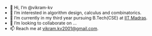 - 👋 Hi, I’m @vikram-kv
- 👀 I’m interested in algorithm design, calculus and combinatorics.
- 🌱 I’m currently in my third year pursuing B.Tech(CSE) at [IIT Madras](https://www.iitm.ac.in/).
- 💞️ I’m looking to collaborate on ...
- 📫 Reach me at [vikram.kv2001@gmail.com](mailto:vikram.kv2001@gmail.com).

<!---
vikram-kv/vikram-kv is a ✨ special ✨ repository because its `README.md` (this file) appears on your GitHub profile.
You can click the Preview link to take a look at your changes.
--->
